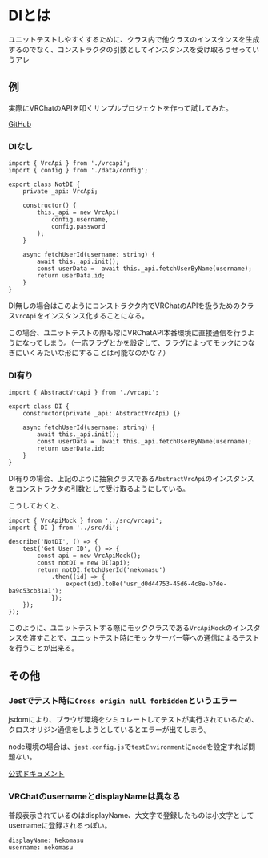 # DIとは

ユニットテストしやすくするために、クラス内で他クラスのインスタンスを生成するのでなく、コンストラクタの引数としてインスタンスを受け取ろうぜっていうアレ

## 例

実際にVRChatのAPIを叩くサンプルプロジェクトを作って試してみた。

[GitHub](https://github.com/ryou/di-sample)

### DIなし

```
import { VrcApi } from './vrcapi';
import { config } from './data/config';

export class NotDI {
    private _api: VrcApi;

    constructor() {
        this._api = new VrcApi(
            config.username,
            config.password
        );
    }

    async fetchUserId(username: string) {
        await this._api.init();
        const userData =  await this._api.fetchUserByName(username);
        return userData.id;
    }
}
```

DI無しの場合はこのようにコンストラクタ内でVRChatのAPIを扱うためのクラス`VrcApi`をインスタンス化することになる。

この場合、ユニットテストの際も常にVRChatAPI本番環境に直接通信を行うようになってしまう。（一応フラグとかを設定して、フラグによってモックにつなぎにいくみたいな形にすることは可能なのかな？）

### DI有り

```
import { AbstractVrcApi } from './vrcapi';

export class DI {
    constructor(private _api: AbstractVrcApi) {}

    async fetchUserId(username: string) {
        await this._api.init();
        const userData =  await this._api.fetchUserByName(username);
        return userData.id;
    }
}
```

DI有りの場合、上記のように抽象クラスである`AbstractVrcApi`のインスタンスをコンストラクタの引数として受け取るようにしている。

こうしておくと、

```
import { VrcApiMock } from '../src/vrcapi';
import { DI } from '../src/di';

describe('NotDI', () => {
    test('Get User ID', () => {
        const api = new VrcApiMock();
        const notDI = new DI(api);
        return notDI.fetchUserId('nekomasu')
            .then((id) => {
                expect(id).toBe('usr_d0d44753-45d6-4c8e-b7de-ba9c53cb31a1');
            });
    });
});
```

このように、ユニットテストする際にモッククラスである`VrcApiMock`のインスタンスを渡すことで、ユニットテスト時にモックサーバー等への通信によるテストを行うことが出来る。


## その他

### Jestでテスト時に`Cross origin null forbidden`というエラー

jsdomにより、ブラウザ環境をシミュレートしてテストが実行されているため、クロスオリジン通信をしようとしているとエラーが出てしまう。

node環境の場合は、`jest.config.js`で`testEnvironment`に`node`を設定すれば問題ない。

[公式ドキュメント](https://doc.ebichu.cc/jest/docs/ja/configuration.html#testenvironment-string)


### VRChatのusernameとdisplayNameは異なる

普段表示されているのはdisplayName、大文字で登録したものは小文字としてusernameに登録されるっぽい。

```
displayName: Nekomasu
username: nekomasu
```
